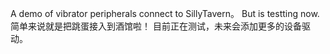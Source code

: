 A demo of vibrator peripherals connect to SillyTavern。
But is testting now.
简单来说就是把跳蛋接入到酒馆啦！
目前正在测试，未来会添加更多的设备驱动。

